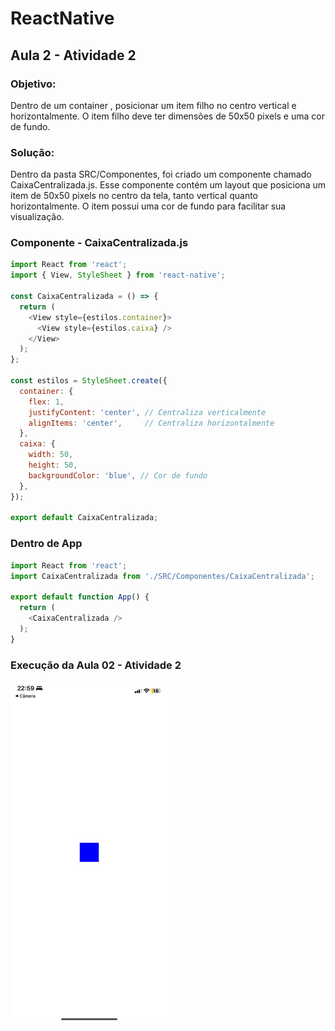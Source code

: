 # ReactNative


## Aula 2 - Atividade 2

### Objetivo:

Dentro de um container <View>, posicionar um item filho <View> no centro vertical e horizontalmente. O item filho deve ter dimensões de 50x50 pixels e uma cor de fundo.

### Solução:

Dentro da pasta SRC/Componentes, foi criado um componente chamado CaixaCentralizada.js. Esse componente contém um layout que posiciona um item <View> de 50x50 pixels no centro da tela, tanto vertical quanto horizontalmente. O item possui uma cor de fundo para facilitar sua visualização.

### Componente - CaixaCentralizada.js

~~~ js
import React from 'react';
import { View, StyleSheet } from 'react-native';

const CaixaCentralizada = () => {
  return (
    <View style={estilos.container}>
      <View style={estilos.caixa} />
    </View>
  );
};

const estilos = StyleSheet.create({
  container: {
    flex: 1,
    justifyContent: 'center', // Centraliza verticalmente
    alignItems: 'center',     // Centraliza horizontalmente
  },
  caixa: {
    width: 50,
    height: 50,
    backgroundColor: 'blue', // Cor de fundo
  },
});

export default CaixaCentralizada;

~~~

### Dentro de App 

~~~ js 
import React from 'react';
import CaixaCentralizada from './SRC/Componentes/CaixaCentralizada';

export default function App() {
  return (
    <CaixaCentralizada />
  );
}
~~~

### Execução da Aula 02 - Atividade 2 

<img src="/Prints/aula2-atv2.jpg" alt="Aula 01" style="width: 50%;">


